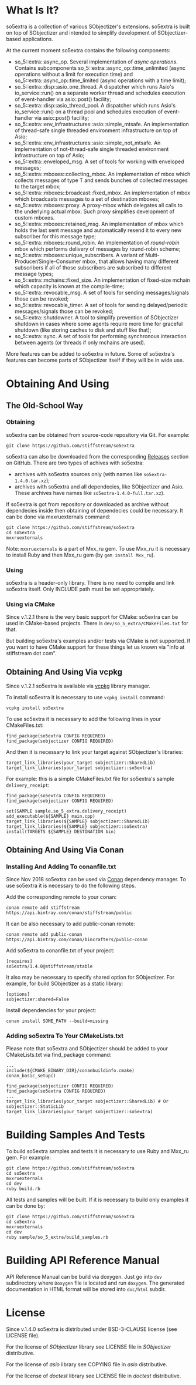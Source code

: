# What Is It?

so5extra is a collection of various SObjectizer's extensions. so5extra is built on top of SObjectizer and intended to simplify development of SObjectizer-based applications.

At the current moment so5extra contains the following components:

* so_5::extra::async_op. Several implementation of *async operations*. Contains subcomponents so_5::extra::async_op::time_unlimited (async operations without a limit for execution time) and so_5::extra::async_op::time_limited (async operations with a time limit);
* so_5::extra::disp::asio_one_thread. A dispatcher which runs Asio's io_service::run() on a separate worker thread and schedules execution of event-handler via asio::post() facility;
* so_5::extra::disp::asio_thread_pool. A dispatcher which runs Asio's io_service::run() on a thread pool and schedules execution of event-handler via asio::post() facility;
* so_5::extra::env_infrastructures::asio::simple_mtsafe. An implementation of thread-safe single threaded environment infrastructure on top of Asio;
* so_5::extra::env_infrastructures::asio::simple_not_mtsafe. An implementation of not-thread-safe single threaded environment infrastructure on top of Asio;
* so_5::extra::enveloped_msg. A set of tools for working with enveloped messages;
* so_5::extra::mboxes::collecting_mbox. An implementation of mbox which collects messages of type T and sends bunches of collected messages to the target mbox;
* so_5::extra::mboxes::broadcast::fixed_mbox. An implementation of mbox which broadcasts messages to a set of destination mboxes;
* so_5::extra::mboxes::proxy. A proxy-mbox which delegates all calls to the underlying actual mbox. Such proxy simplifies development of custom mboxes.
* so_5::extra::mboxes::retained_msg. An implementation of mbox which holds the last sent message and automatically resend it to every new subscriber for this message type;
* so_5::extra::mboxes::round_robin. An implementation of *round-robin* mbox which performs delivery of messages by round-robin scheme;
* so_5::extra::mboxes::unique_subscribers. A variant of Multi-Producer/Single-Consumer mbox, that allows having many different subscribers if all of those subscribers are subscribed to different message types;
* so_5::extra::mchains::fixed_size. An implementation of fixed-size mchain which capacity is known at the compile-time;
* so_5::extra::revocable_msg. A set of tools for sending messages/signals those can be revoked;
* so_5::extra::revocable_timer. A set of tools for sending delayed/periodic messages/signals those can be revoked;
* so_5::extra::shutdowner. A tool to simplify prevention of SObjectizer shutdown in cases where some agents require more time for graceful shutdown (like storing caches to disk and stuff like that);
* so_5::extra::sync. A set of tools for performing synchronous interaction between agents (or threads if only mchains are used).

More features can be added to so5extra in future. Some of so5extra's features can become parts of SObjectizer itself if they will be in wide use.

# Obtaining And Using

## The Old-School Way

### Obtaining 

so5extra can be obtained from source-code repository via Git. For example:

    git clone https://github.com/stiffstream/so5extra

so5extra can also be downloaded from the corresponding [Releases](https://github.com/Stiffstream/so5extra/releases) section on GitHub. There are two types of achives with so5extra: 

* archives with so5extra sources only (with names like `so5extra-1.4.0.tar.xz`);
* archives with so5extra and all dependecies, like SObjectizer and Asio. These archives have names like `so5extra-1.4.0-full.tar.xz`).

If so5extra is got from repository or downloaded as archive without dependecies inside then obtaining of dependecies could be necessary. It can be done via mxxruexternals command: 

    git clone https://github.com/stiffstream/so5extra
    cd so5extra
    mxxruexternals

Note: `mxxruexternals` is a part of Mxx_ru gem. To use Mxx_ru it is necessary to install Ruby and then Mxx_ru gem (by `gem install Mxx_ru`).

### Using

so5extra is a header-only library. There is no need to compile and link so5extra itself. Only INCLUDE path must be set appropriately.

### Using via CMake

Since v.1.2.1 there is the very basic support for CMake: so5extra can be used in CMake-based projects. There is `dev/so_5_extra/CMakeFiles.txt` for that.

But building so5extra's examples and/or tests via CMake is not supported.
If you want to have CMake support for these things let us known via "info at stiffstream dot com".

## Obtaining And Using Via vcpkg

Since v.1.2.1 so5extra is available via [vcpkg](https://github.com/Microsoft/vcpkg) library manager.

To install so5extra it is necessary to use `vcpkg install` command:

    vcpkg install so5extra

To use so5extra it is necessary to add the following lines in your CMakeFiles.txt: 

    find_package(so5extra CONFIG REQUIRED)
    find_package(sobjectizer CONFIG REQUIRED)

And then it is necessary to link your target against SObjectizer's libraries:

    target_link_libraries(your_target sobjectizer::SharedLib)
    target_link_libraries(your_target sobjectizer::so5extra)

For example: this is a simple CMakeFiles.txt file for so5extra's sample `delivery_receipt`:

    find_package(so5extra CONFIG REQUIRED)
    find_package(sobjectizer CONFIG REQUIRED)

    set(SAMPLE sample.so_5_extra.delivery_receipt)
    add_executable(${SAMPLE} main.cpp)
    target_link_libraries(${SAMPLE} sobjectizer::SharedLib)
    target_link_libraries(${SAMPLE} sobjectizer::so5extra)
    install(TARGETS ${SAMPLE} DESTINATION bin)

## Obtaining And Using Via Conan

### Installing And Adding To conanfile.txt

Since Nov 2018 so5extra can be used via [Conan](https://conan.io) dependency manager. To use so5extra it is necessary to do the following steps.

Add the corresponding remote to your conan:

    conan remote add stiffstream https://api.bintray.com/conan/stiffstream/public

It can be also necessary to add public-conan remote:

    conan remote add public-conan https://api.bintray.com/conan/bincrafters/public-conan

Add so5extra to conanfile.txt of your project:

    [requires]
    so5extra/1.4.0@stiffstream/stable

It also may be necessary to specify shared option for SObjectizer. For example, for build SObjectizer as a static library:

    [options]
    sobjectizer:shared=False

Install dependencies for your project:

    conan install SOME_PATH --build=missing

### Adding so5extra To Your CMakeLists.txt

Please note that so5extra and SObjectizer should be added to your CMakeLists.txt via find_package command:

    ...
    include(${CMAKE_BINARY_DIR}/conanbuildinfo.cmake)
    conan_basic_setup()

    find_package(sobjectizer CONFIG REQUIRED)
    find_package(so5extra CONFIG REQUIRED)
    ...
    target_link_libraries(your_target sobjectizer::SharedLib) # Or sobjectizer::StaticLib
    target_link_libraries(your_target sobjectizer::so5extra)


# Building Samples And Tests

To build so5extra samples and tests it is necessary to use Ruby and Mxx_ru gem. For example:

    git clone https://github.com/stiffstream/so5extra
    cd so5extra
    mxxruexternals
    cd dev
    ruby build.rb

All tests and samples will be built. If it is necessary to build only examples it can be done by:

    git clone https://github.com/stiffstream/so5extra
    cd so5extra
    mxxruexternals
    cd dev
    ruby sample/so_5_extra/build_samples.rb

# Building API Reference Manual

API Reference Manual can be build via doxygen. Just go into `dev` subdirectory where `Doxygen` file is located and run `doxygen`. The generated documentation in HTML format will be stored into `doc/html` subdir.

# License

Since v.1.4.0 so5extra is distributed under BSD-3-CLAUSE license (see LICENSE file).

For the license of *SObjectizer* library see LICENSE file in *SObjectizer* distributive.

For the license of *asio* library see COPYING file in *asio* distributive.

For the license of *doctest* library see LICENSE file in *doctest* distributive.

